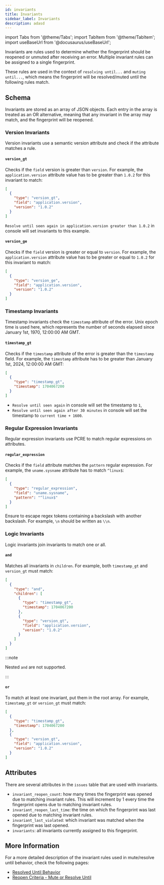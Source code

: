 ```yaml
---
id: invariants
title: Invariants
sidebar_label: Invariants
description: adasd
---
```


import Tabs from '@theme/Tabs';
import TabItem from '@theme/TabItem';
import useBaseUrl from '@docusaurus/useBaseUrl';

Invariants are rules used to determine whether the fingerprint should be reopened or unmuted after receiving an error. Multiple invariant rules can be assigned to a single fingerprint.

These rules are used in the context of `resolving until...` and `muting until...`, which means the fingerprint will be resolved/muted until the following rules match.

## Schema

Invariants are stored as an array of JSON objects. Each entry in the array is treated as an OR alternative, meaning that any invariant in the array may match, and the fingerprint will be reopened.

### Version Invariants

Version invariants use a semantic version attribute and check if the attribute matches a rule.

#### `version_gt`

Checks if the `field` version is greater than `version`. For example, the `application.version` attribute value has to be greater than `1.0.2` for this invariant to match:

```json
[
  {
    "type": "version_gt",
    "field": "application.version",
    "version": "1.0.2"
  }
]
```

`Resolve until seen again in application.version greater than 1.0.2` in console will set invariants to this example.

#### `version_ge`

Checks if the `field` version is greater or equal to `version`. For example, the `application.version` attribute value has to be greater or equal to `1.0.2` for this invariant to match:

```json
[
  {
    "type": "version_ge",
    "field": "application.version",
    "version": "1.0.2"
  }
]
```

### Timestamp Invariants

Timestamp invariants check the `timestamp` attribute of the error. Unix epoch time is used here, which represents the number of seconds elapsed since January 1st, 1970, 12:00:00 AM GMT.

#### `timestamp_gt`

Checks if the `timestamp` attribute of the error is greater than the `timestamp` field. For example, the `timestamp` attribute has to be greater than January 1st, 2024, 12:00:00 AM GMT:

```json
[
  {
    "type": "timestamp_gt",
    "timestamp": 1704067200
  }
]
```

- `Resolve until seen again` in console will set the timestamp to `1`,
- `Resolve until seen again after 30 minutes` in console will set the timestamp to `current time + 1600`.

### Regular Expression Invariants

Regular expression invariants use PCRE to match regular expressions on attributes.

#### `regular_expression`

Checks if the `field` attribute matches the `pattern` regular expression. For example, the `uname.sysname` attribute has to match `^linux$`:

```json
[
  {
    "type": "regular_expression",
    "field": "uname.sysname",
    "pattern": "^linux$"
  }
]
```

Ensure to escape regex tokens containing a backslash with another backslash. For example, `\n` should be written as `\\n`.

### Logic Invariants

Logic invariants join invariants to match one or all.

#### `and`

Matches all invariants in `children`. For example, both `timestamp_gt` and `version_gt` must match:

```json
[
  {
    "type": "and",
    "children": [
      {
        "type": "timestamp_gt",
        "timestamp": 1704067200
      },
      {
        "type": "version_gt",
        "field": "application.version",
        "version": "1.0.2"
      }
    ]
  }
]
```

:::note

Nested `and` are not supported.

:::

#### `or`

To match at least one invariant, put them in the root array. For example, `timestamp_gt` or `version_gt` must match:

```json
[
  {
    "type": "timestamp_gt",
    "timestamp": 1704067200
  },
  {
    "type": "version_gt",
    "field": "application.version",
    "version": "1.0.2"
  }
]
```

## Attributes

There are several attributes in the `issues` table that are used with invariants.

- `invariant_reopen_count`: how many times the fingerprint was opened due to matching invariant rules. This will increment by 1 every time the fingerprint opens due to matching invariant rules.
- `invariant_reopen_last_time`: the time on which the fingerprint was last opened due to matching invariant rules.
- `invariant_last_violated`: which invariant was matched when the fingerprint was last opened.
- `invariants`: all invariants currently assigned to this fingerprint.

## More Information

For a more detailed description of the invariant rules used in mute/resolve until behavior, check the following pages:

- [Resolved Until Behavior](/error-reporting/workflow-integrations/issue-tracking/jira/#resolved-until-behavior)
- [Reopen Criteria - Mute or Resolve Until](/error-reporting/web-console/triage/#reopen-criteria---mute-or-resolve-until)
